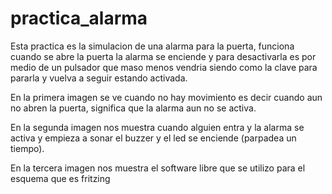 # practica_alarma

Esta practica es la simulacion de una alarma para la puerta, funciona cuando 
se abre la puerta la alarma se enciende y para desactivarla es por medio de un 
pulsador que maso menos vendria siendo como la clave para pararla y vuelva a seguir
estando activada.

En la primera imagen se ve cuando no hay movimiento es decir cuando aun 
no abren la puerta, significa que la alarma aun no se activa.

En la segunda imagen nos muestra cuando alguien entra y la alarma se activa
y empieza a sonar el buzzer y el led se enciende (parpadea un tiempo).

En la tercera imagen nos muestra el software libre que se utilizo para el esquema que es 
fritzing
